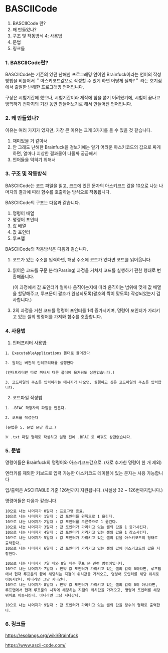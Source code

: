 # BASCIICode

1. BASCIICode 란?
2. 왜 만들었나?
3. 구조 및 작동방식
4: 사용법
5. 문법
6. 링크들

### 1. BASCIICode란?
BASCIICode는 기존의 있던 난해한 프로그래밍 언어인 Brainfuck이라는 언어의 작성방법을 비틀어서 ＂아스키코드값으로 작성할 수 있게 하면 어떻게 될까?＂ 라는 호기심에서 출발한 난해한 프로그래밍 언어입니다.

구상은 시험기간에 했으나, 시험기간이라 제작에 힘을 쏟기 어려웠기에, 시험이 끝나고 방학하기 전까지의 기간 동안 만들어보기로 해서 만들어진 언어입니다.

### 2. 왜 만들었나?
이유는 여러 가지가 있지만, 가장 큰 이유는 크게 3가지를 들 수 있을 것 같습니다.

1. 재미있을 거 같아서
2. 안 그래도 난해한 Brainfuck을 겉보기에는 알기 어려운 아스키코드의 값으로 짜게 하면, 얼마나 괴상한 결과물이 나올까 궁금해서
3. 언어들을 익히기 위해서

### 3. 구조 및 작동방식

BASCIICode는 코드 파일을 읽고, 코드에 있던 문자의 아스키코드 값을 10으로 나눈 나머지의 결과에 따라 함수를 호출하는 방식으로 작동됩니다.

BASCIICode의 구조는 다음과 같습니다.

1. 명령어 배열
2. 명령어 포인터
3. 값 배열
4. 값 포인터
5. 루프맵

BASCIICode의 작동방식은 다음과 같습니다.

1. 코드가 있는 주소를 입력하면, 해당 주소에 코드가 있다면 코드를 읽어옵니다. 
2. 읽어온 코드를 구문 분석(Parsing) 과정을 거쳐서 코드를 실행하기 편한 형태로 변환해줍니다.
 
   (이 과정에서 값 포인터가 얼마나 움직이는지에 따라 움직이는 범위에 맞게 값 배열을 할당해주고, 루프문이 괄호가 완성되도록(괄호의 짝이 맞도록) 작성되었는지 검사합니다.)

3. 2의 과정을 거친 코드를 명령어 포인터를 1씩 증가시키며, 명령어 포인터가 가리키고 있는 셀의 명령어를 가져와 함수를 호출합니다.

### 4. 사용법

1. 인터프리터 사용법:

```
1. ExecutableApplications 폴더로 들어간다

2. 원하는 버전의 인터프리터를 실행한다

(인터프리터만 따로 꺼내서 다른 폴더에 옮겨둬도 상관없습니다.)

3. 코드파일의 주소를 입력하라는 메시지가 나오면, 실행하고 싶은 코드파일의 주소를 입력합니다.
```

2. 코드파일 작성법

```
1. .BFAC 확장자의 파일을 만든다.

2. 코드를 작성한다

(문법은 5. 문법 문단 참고.)

※ .txt 파일 형태로 작성하고 실행 전에 .BFAC 로 바꿔도 상관없습니다.

```


### 5. 문법


명령어들은 Brainfuck의 명령어와 아스키코드값으로. (새로 추가한 명령어 한 개 제외)

엔터키를 제외한 키보드로 입력 가능한 아스키코드 테이블에 있는 문자는 사용 가능합니다

입/출력은 ASCIITABLE 기준 126번까지 지원됩니다. (사실상 32 ~ 126번까지입니다.)

명령어들은 다음과 같습니다

```
10으로 나눈 나머지가 0일때 : 프로그램 종료.
10으로 나눈 나머지가 1일때 : 값 포인터를 왼쪽으로 1 옮긴다.
10으로 나눈 나머지가 2일때 : 값 포인터를 오른쪽으로 1 옮긴다.
10으로 나눈 나머지가 3일때 : 값 포인터가 가리키고 있는 셀의 값을 1 증가시킨다.
10으로 나눈 나머지가 4일때 : 값 포인터가 가리키고 있는 셀의 값을 1 감소시킨다.
10으로 나눈 나머지가 5일때 : 값 포인터가 가리키고 있는 셀의 값을 아스키코드의 형태로 출력한다.
10으로 나눈 나머지가 6일때 : 값 포인터가 가리키고 있는 셀의 값에 아스키코드의 값을 저장한다.

10으로 나눈 나머지가 7일 때와 8일 때는 루프 문 관련 명령어입니다.
10으로 나눈 나머지가 7일때 : 만약 값 포인터가 가리키고 있는 셀의 값이 0이라면, 루프맵에서 현재 루프문의 끝에 해당하는 지점의 위치값을 가져오고, 명령어 포인터를 해당 위치로 이동시킨다. 아니라면 그냥 지나간다.
10으로 나눈 나머지가 8일때 : 만약 값 포인터가 가리키고 있는 셀의 값이 0이 아니라면, 루프맵에서 현재 루프문의 시작에 해당하는 지점의 위치값을 가져오고, 명령어 포인터를 해당 위치로 이동시킨다. 아니라면 그냥 지나간다.

10으로 나눈 나머지가 9일때 : 값 포인터가 가리키고 있는 셀의 값을 정수의 형태로 출력한다.
```

### 6. 링크들

<https://esolangs.org/wiki/Brainfuck>

<https://www.ascii-code.com/> 
